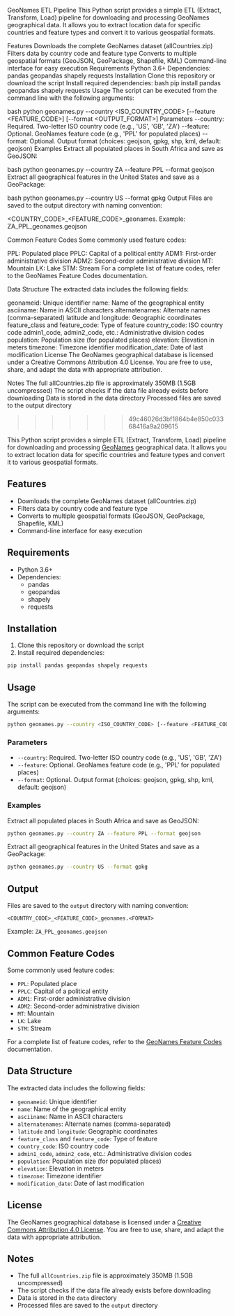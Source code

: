 GeoNames ETL Pipeline
This Python script provides a simple ETL (Extract, Transform, Load) pipeline for downloading and processing GeoNames geographical data. It allows you to extract location data for specific countries and feature types and convert it to various geospatial formats.

Features
Downloads the complete GeoNames dataset (allCountries.zip)
Filters data by country code and feature type
Converts to multiple geospatial formats (GeoJSON, GeoPackage, Shapefile, KML)
Command-line interface for easy execution
Requirements
Python 3.6+
Dependencies:
pandas
geopandas
shapely
requests
Installation
Clone this repository or download the script
Install required dependencies:
bash
pip install pandas geopandas shapely requests
Usage
The script can be executed from the command line with the following arguments:

bash
python geonames.py --country <ISO_COUNTRY_CODE> [--feature <FEATURE_CODE>] [--format <OUTPUT_FORMAT>]
Parameters
--country: Required. Two-letter ISO country code (e.g., 'US', 'GB', 'ZA')
--feature: Optional. GeoNames feature code (e.g., 'PPL' for populated places)
--format: Optional. Output format (choices: geojson, gpkg, shp, kml, default: geojson)
Examples
Extract all populated places in South Africa and save as GeoJSON:

bash
python geonames.py --country ZA --feature PPL --format geojson
Extract all geographical features in the United States and save as a GeoPackage:

bash
python geonames.py --country US --format gpkg
Output
Files are saved to the output directory with naming convention:

<COUNTRY_CODE>_<FEATURE_CODE>_geonames.<FORMAT>
Example: ZA_PPL_geonames.geojson

Common Feature Codes
Some commonly used feature codes:

PPL: Populated place
PPLC: Capital of a political entity
ADM1: First-order administrative division
ADM2: Second-order administrative division
MT: Mountain
LK: Lake
STM: Stream
For a complete list of feature codes, refer to the GeoNames Feature Codes documentation.

Data Structure
The extracted data includes the following fields:

geonameid: Unique identifier
name: Name of the geographical entity
asciiname: Name in ASCII characters
alternatenames: Alternate names (comma-separated)
latitude and longitude: Geographic coordinates
feature_class and feature_code: Type of feature
country_code: ISO country code
admin1_code, admin2_code, etc.: Administrative division codes
population: Population size (for populated places)
elevation: Elevation in meters
timezone: Timezone identifier
modification_date: Date of last modification
License
The GeoNames geographical database is licensed under a Creative Commons Attribution 4.0 License. You are free to use, share, and adapt the data with appropriate attribution.

Notes
The full allCountries.zip file is approximately 350MB (1.5GB uncompressed)
The script checks if the data file already exists before downloading
Data is stored in the data directory
Processed files are saved to the output directory
>>>>>>> 49c46026d3bf1864b4e850c03368416a9a209615

This Python script provides a simple ETL (Extract, Transform, Load) pipeline for downloading and processing [GeoNames](https://www.geonames.org/) geographical data. It allows you to extract location data for specific countries and feature types and convert it to various geospatial formats.

## Features

- Downloads the complete GeoNames dataset (allCountries.zip)
- Filters data by country code and feature type
- Converts to multiple geospatial formats (GeoJSON, GeoPackage, Shapefile, KML)
- Command-line interface for easy execution

## Requirements

- Python 3.6+
- Dependencies:
  - pandas
  - geopandas
  - shapely
  - requests

## Installation

1. Clone this repository or download the script
2. Install required dependencies:

```bash
pip install pandas geopandas shapely requests
```

## Usage

The script can be executed from the command line with the following arguments:

```bash
python geonames.py --country <ISO_COUNTRY_CODE> [--feature <FEATURE_CODE>] [--format <OUTPUT_FORMAT>]
```

### Parameters

- `--country`: Required. Two-letter ISO country code (e.g., 'US', 'GB', 'ZA')
- `--feature`: Optional. GeoNames feature code (e.g., 'PPL' for populated places)
- `--format`: Optional. Output format (choices: geojson, gpkg, shp, kml, default: geojson)

### Examples

Extract all populated places in South Africa and save as GeoJSON:
```bash
python geonames.py --country ZA --feature PPL --format geojson
```

Extract all geographical features in the United States and save as a GeoPackage:
```bash
python geonames.py --country US --format gpkg
```

## Output

Files are saved to the `output` directory with naming convention:
```
<COUNTRY_CODE>_<FEATURE_CODE>_geonames.<FORMAT>
```

Example: `ZA_PPL_geonames.geojson`

## Common Feature Codes

Some commonly used feature codes:

- `PPL`: Populated place
- `PPLC`: Capital of a political entity
- `ADM1`: First-order administrative division
- `ADM2`: Second-order administrative division
- `MT`: Mountain
- `LK`: Lake
- `STM`: Stream

For a complete list of feature codes, refer to the [GeoNames Feature Codes](https://www.geonames.org/export/codes.html) documentation.

## Data Structure

The extracted data includes the following fields:

- `geonameid`: Unique identifier
- `name`: Name of the geographical entity
- `asciiname`: Name in ASCII characters
- `alternatenames`: Alternate names (comma-separated)
- `latitude` and `longitude`: Geographic coordinates
- `feature_class` and `feature_code`: Type of feature
- `country_code`: ISO country code
- `admin1_code`, `admin2_code`, etc.: Administrative division codes
- `population`: Population size (for populated places)
- `elevation`: Elevation in meters
- `timezone`: Timezone identifier
- `modification_date`: Date of last modification

## License

The GeoNames geographical database is licensed under a [Creative Commons Attribution 4.0 License](https://creativecommons.org/licenses/by/4.0/). You are free to use, share, and adapt the data with appropriate attribution.

## Notes

- The full `allCountries.zip` file is approximately 350MB (1.5GB uncompressed)
- The script checks if the data file already exists before downloading
- Data is stored in the `data` directory
- Processed files are saved to the `output` directory
